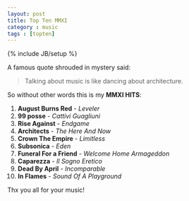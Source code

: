 ```yaml
---
layout: post
title: Top Ten MMXI
category : music
tags : [topten]
---
```

{% include JB/setup %}

A famous quote shrouded in mystery said:

> Talking about music is like dancing about architecture.

So without other words this is my __MMXI HITS__:

01. __August Burns Red__     - _Leveler_
02. __99 posse__             - _Cattivi Guagliuni_
03. __Rise Against__         - _Endgame_
04. __Architects__           - _The Here And Now_
05. __Crown The Empire__     - _Limitless_
06. __Subsonica__            - _Eden_
07. __Funeral For a Friend__ - _Welcome Home Armageddon_
08. __Caparezza__            - _Il Sogno Eretico_
09. __Dead By April__        - _Incomparable_
10. __In Flames__            - _Sound Of A Playground_

Thx you all for your music!
